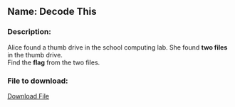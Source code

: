 ## Name: Decode This  

### Description:  
Alice found a thumb drive in the school computing lab. She found **two files** in the thumb drive.  
Find the **flag** from the two files.  

### File to download:  
[Download File](https://simcc.org/wp-content/uploads/2025/02/2025-ICO-Q17.zip)  

